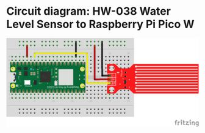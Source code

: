 # Circuit diagram: HW-038 Water Level Sensor to Raspberry Pi Pico W

<p align="center">
  <img src="https://github.com/ajgquional/rpi-picow-micropython/blob/4c443044352d4d14e4752a885abbc34da8ff6d40/Liquid%20Level%20Sensor/Liquid-Level-Sensor-to-RPi-Pico-W_bb.png" alt="Circuit diagram - HW-038 Water Level Sensor conencted to Raspberry Pi Pico W">
</p>
